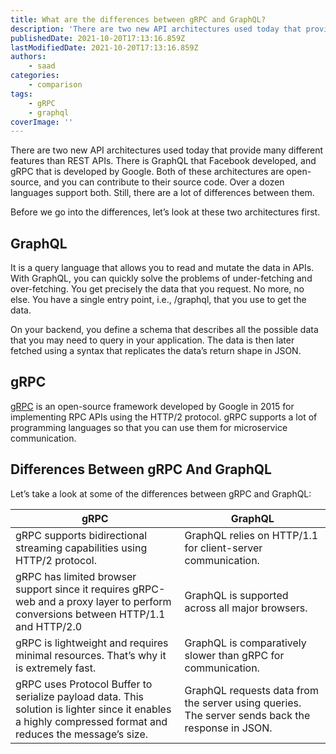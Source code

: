 ```yaml
---
title: What are the differences between gRPC and GraphQL?
description: 'There are two new API architectures used today that provide many different features than REST APIs.'
publishedDate: 2021-10-20T17:13:16.859Z
lastModifiedDate: 2021-10-20T17:13:16.859Z
authors:
    - saad
categories:
    - comparison
tags:
    - gRPC
    - graphql
coverImage: ''
---
```


There are two new API architectures used today that provide many different features than REST APIs. There is GraphQL that Facebook developed, and gRPC that is developed by Google. Both of these architectures are open-source, and you can contribute to their source code. Over a dozen languages support both. Still, there are a lot of differences between them.

Before we go into the differences, let’s look at these two architectures first.

## GraphQL

It is a query language that allows you to read and mutate the data in APIs. With GraphQL, you can quickly solve the problems of under-fetching and over-fetching. You get precisely the data that you request. No more, no else. You have a single entry point, i.e., /graphql, that you use to get the data.

On your backend, you define a schema that describes all the possible data that you may need to query in your application. The data is then later fetched using a syntax that replicates the data’s return shape in JSON.

## gRPC

[gRPC](https://grpc.io/) is an open-source framework developed by Google in 2015 for implementing RPC APIs using the HTTP/2 protocol. gRPC supports a lot of programming languages so that you can use them for microservice communication.

## Differences Between gRPC And GraphQL

Let’s take a look at some of the differences between gRPC and GraphQL:

| gRPC                                                                                                                                                      | GraphQL                                                                                          |
| --------------------------------------------------------------------------------------------------------------------------------------------------------- | ------------------------------------------------------------------------------------------------ |
| gRPC supports bidirectional streaming capabilities using HTTP/2 protocol.                                                                                 | GraphQL relies on HTTP/1.1 for client-server communication.                                      |
| gRPC has limited browser support since it requires gRPC-web and a proxy layer to perform conversions between HTTP/1.1 and HTTP/2.0                        | GraphQL is supported across all major browsers.                                                  |
| gRPC is lightweight and requires minimal resources. That’s why it is extremely fast.                                                                      | GraphQL is comparatively slower than gRPC for communication.                                     |
| gRPC uses Protocol Buffer to serialize payload data. This solution is lighter since it enables a highly compressed format and reduces the message’s size. | GraphQL requests data from the server using queries. The server sends back the response in JSON. |
